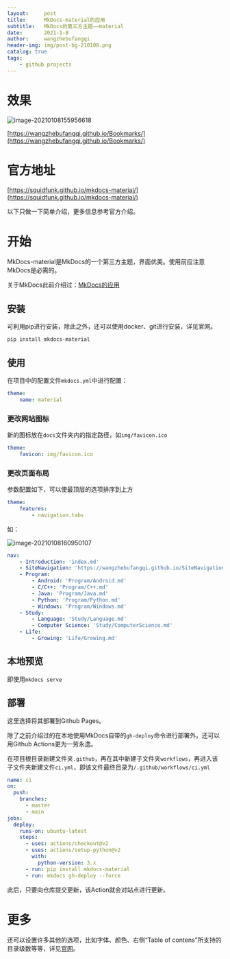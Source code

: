 ```yaml
---
layout:     post
title:      MkDocs-material的应用
subtitle:   MkDocs的第三方主题——material
date:       2021-1-8
author:     wangzhebufangqi
header-img: img/post-bg-210108.png
catalog: true
tags:
    - github projects
---
```


# 效果

![image-20210108155956618](https://gitee.com/wangzhebufangqi/PictureBed/raw/master/image-20210108155956618.png)

[https://wangzhebufangqi.github.io/Bookmarks/](https://wangzhebufangqi.github.io/Bookmarks/)

# 官方地址

[https://squidfunk.github.io/mkdocs-material/](https://squidfunk.github.io/mkdocs-material/)

以下只做一下简单介绍，更多信息参考官方介绍。

# 开始

MkDocs-material是MkDocs的一个第三方主题，界面优美。使用前应注意MkDocs是必需的。

关于MkDocs此前介绍过：[MkDocs的应用](https://wangzhebufangqi.github.io/2020/12/14/MkDocs%E7%9A%84%E5%BA%94%E7%94%A8/)

## 安装

可利用pip进行安装，除此之外，还可以使用docker、git进行安装，详见官网。

```bash
pip install mkdocs-material
```

## 使用

在项目中的配置文件`mkdocs.yml`中进行配置：

```yaml
theme: 
    name: material
```

### 更改网站图标

新的图标放在`docs`文件夹内的指定路径，如`img/favicon.ico`

```yaml
theme: 
    favicon: img/favicon.ico
```

### 更改页面布局

参数配置如下，可以使最顶层的选项排序到上方

```yaml
theme: 
    features:
        - navigation.tabs
```

如：

![image-20210108160950107](https://gitee.com/wangzhebufangqi/PictureBed/raw/master/image-20210108160950107.png)

```yaml
nav:
    - Introduction: 'index.md'
    - SiteNavigation: 'https://wangzhebufangqi.github.io/SiteNavigation/'
    - Program:  
        - Android: 'Program/Android.md'
        - C/C++: 'Program/C++.md'
        - Java: 'Program/Java.md'
        - Python: 'Program/Python.md'
        - Windows: 'Program/Windows.md'
    - Study:
        - Language: 'Study/Language.md'
        - Computer Science: 'Study/ComputerScience.md'
    - Life:
        - Growing: 'Life/Growing.md'
```

## 本地预览

即使用`mkdocs serve`

## 部署

这里选择将其部署到Github Pages。

除了之前介绍过的在本地使用MkDocs自带的`gh-deploy`命令进行部署外，还可以用Github Actions更为一劳永逸。

在项目根目录新建文件夹`.github`，再在其中新建子文件夹`workflows`，再进入该子文件夹新建文件`ci.yml`，即该文件最终目录为`/.github/workflows/ci.yml`

```yml
name: ci
on:
  push:
    branches:
      - master
      - main
jobs:
  deploy:
    runs-on: ubuntu-latest
    steps:
      - uses: actions/checkout@v2
      - uses: actions/setup-python@v2
        with:
          python-version: 3.x
      - run: pip install mkdocs-material
      - run: mkdocs gh-deploy --force
```

此后，只要向仓库提交更新，该Action就会对站点进行更新。

# 更多

还可以设置许多其他的选项，比如字体、颜色、右侧“Table of contens”所支持的目录级数等等，详见[官网](https://squidfunk.github.io/mkdocs-material/)。